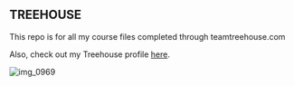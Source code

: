 ## TREEHOUSE

This repo is for all my course files completed through teamtreehouse.com

Also, check out my Treehouse profile [here](https://teamtreehouse.com/beauwitka).

![img_0969](https://user-images.githubusercontent.com/12995133/45936076-42ea7b00-bf67-11e8-8d2a-f6e8a0856e73.JPG)
